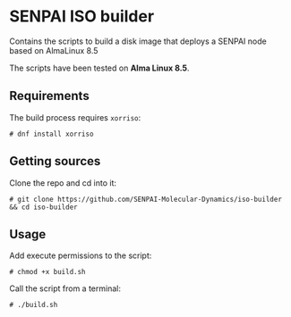 # SENPAI ISO builder

Contains the scripts to build a disk image that deploys a SENPAI node based on AlmaLinux 8.5 

The scripts have been tested on **Alma Linux 8.5**.

## Requirements

The build process requires `xorriso`:

`# dnf install xorriso`

## Getting sources

Clone the repo and cd into it:

`# git clone https://github.com/SENPAI-Molecular-Dynamics/iso-builder && cd iso-builder`

## Usage

Add execute permissions to the script:

`# chmod +x build.sh`

Call the script from a terminal:

`# ./build.sh`
